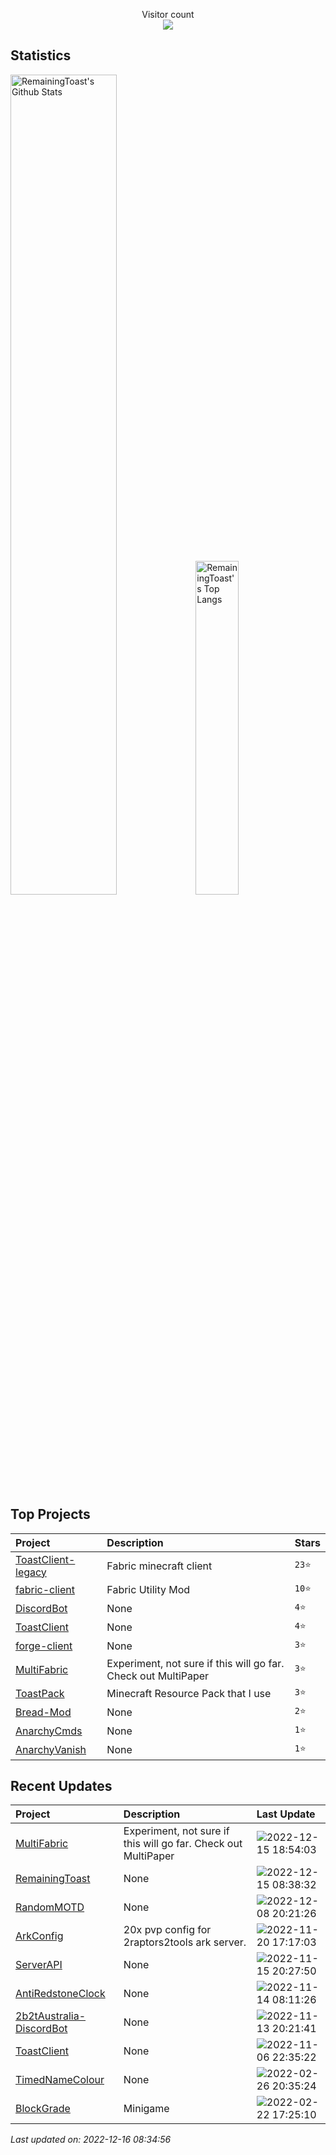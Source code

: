 <p align="center"> 
  Visitor count<br>
  <img src="https://profile-counter.glitch.me/RemainingToast/count.svg" />
</p>

## Statistics
<p>
  <img src="https://github-readme-stats.vercel.app/api?username=RemainingToast&show_icons=true&hide_border=true" alt="RemainingToast's Github Stats" width="58%" />
  <img src="https://github-readme-stats.vercel.app/api/top-langs/?username=RemainingToast&layout=compact&hide_border=true&langs_count=10" alt="RemainingToast's Top Langs" width="37%" /> 
</p>

## Top Projects
|Project|Description|Stars|
|:--|:--|:--|
|[ToastClient-legacy](https://github.com/RemainingToast/ToastClient-legacy)|Fabric minecraft client|`23⭐`|
|[fabric-client](https://github.com/RemainingToast/fabric-client)|Fabric Utility Mod|`10⭐`|
|[DiscordBot](https://github.com/RemainingToast/DiscordBot)|None|`4⭐`|
|[ToastClient](https://github.com/RemainingToast/ToastClient)|None|`4⭐`|
|[forge-client](https://github.com/RemainingToast/forge-client)|None|`3⭐`|
|[MultiFabric](https://github.com/RemainingToast/MultiFabric)|Experiment, not sure if this will go far. Check out MultiPaper|`3⭐`|
|[ToastPack](https://github.com/RemainingToast/ToastPack)|Minecraft Resource Pack that I use|`3⭐`|
|[Bread-Mod](https://github.com/RemainingToast/Bread-Mod)|None|`2⭐`|
|[AnarchyCmds](https://github.com/RemainingToast/AnarchyCmds)|None|`1⭐`|
|[AnarchyVanish](https://github.com/RemainingToast/AnarchyVanish)|None|`1⭐`|

## Recent Updates
|Project|Description|Last Update|
|:--|:--|:--|
|[MultiFabric](https://github.com/RemainingToast/MultiFabric)|Experiment, not sure if this will go far. Check out MultiPaper|![2022-12-15 18:54:03](https://img.shields.io/badge/2022--12--15-18%3A54%3A03-brightgreen?style=flat-square)|
|[RemainingToast](https://github.com/RemainingToast/RemainingToast)|None|![2022-12-15 08:38:32](https://img.shields.io/badge/2022--12--15-08%3A38%3A32-brightgreen?style=flat-square)|
|[RandomMOTD](https://github.com/RemainingToast/RandomMOTD)|None|![2022-12-08 20:21:26](https://img.shields.io/badge/2022--12--08-20%3A21%3A26-brightgreen?style=flat-square)|
|[ArkConfig](https://github.com/RemainingToast/ArkConfig)|20x pvp config for 2raptors2tools ark server.|![2022-11-20 17:17:03](https://img.shields.io/badge/2022--11--20-17%3A17%3A03-brightgreen?style=flat-square)|
|[ServerAPI](https://github.com/RemainingToast/ServerAPI)|None|![2022-11-15 20:27:50](https://img.shields.io/badge/2022--11--15-20%3A27%3A50-brightgreen?style=flat-square)|
|[AntiRedstoneClock](https://github.com/RemainingToast/AntiRedstoneClock)|None|![2022-11-14 08:11:26](https://img.shields.io/badge/2022--11--14-08%3A11%3A26-brightgreen?style=flat-square)|
|[2b2tAustralia-DiscordBot](https://github.com/RemainingToast/2b2tAustralia-DiscordBot)|None|![2022-11-13 20:21:41](https://img.shields.io/badge/2022--11--13-20%3A21%3A41-brightgreen?style=flat-square)|
|[ToastClient](https://github.com/RemainingToast/ToastClient)|None|![2022-11-06 22:35:22](https://img.shields.io/badge/2022--11--06-22%3A35%3A22-brightgreen?style=flat-square)|
|[TimedNameColour](https://github.com/RemainingToast/TimedNameColour)|None|![2022-02-26 20:35:24](https://img.shields.io/badge/2022--02--26-20%3A35%3A24-brightgreen?style=flat-square)|
|[BlockGrade](https://github.com/RemainingToast/BlockGrade)|Minigame|![2022-02-22 17:25:10](https://img.shields.io/badge/2022--02--22-17%3A25%3A10-brightgreen?style=flat-square)|



*Last updated on: 2022-12-16 08:34:56*
